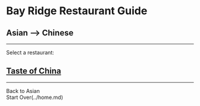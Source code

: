 # Bay Ridge Restaurant Guide
## Asian --> Chinese
---
Select a restaurant:
## [Taste of China](http://www.brooklyntasteofchina.com/)
---
Back to Asian  
Start Over(../home.md)
